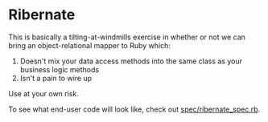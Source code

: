 # Ribernate #

This is basically a tilting-at-windmills exercise in whether or not we can bring an object-relational mapper to Ruby which:

1. Doesn't mix your data access methods into the same class as your business logic methods
2. Isn't a pain to wire up

Use at your own risk.

To see what end-user code will look like, check out [spec/ribernate_spec.rb](https://github.com/mortice/ribernate/blob/master/spec/ribernate_spec.rb).
